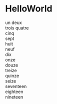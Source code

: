 # HelloWorld
un
deux<br />
trois
quatre<br />
cinq<br />
sept<br />
huit<br />
neuf<br />
dix<br />
onze<br />
douze<br />
treize<br />
quinze<br />
seize<br />
seventeen<br />
eighteen<br />
nineteen
